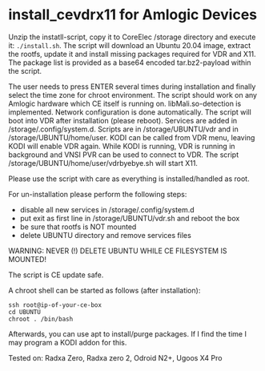 # install_cevdrx11 for Amlogic Devices

Unzip the instatll-script, copy it to CoreElec /storage directory and execute it: `./install.sh`. The script will download an Ubuntu 20.04 image, extract the rootfs, update it and install missing packages required for VDR and X11. The package list is provided as a base64 encoded tar.bz2-payload within the script.

The user needs to press ENTER several times during installation and finally select the time zone for chroot environment. The script should work on any Amlogic hardware which CE itself is running on. libMali.so-detection is implemented. Network configuration is done automatically. The script will boot into VDR after installation (please reboot). Services are added in /storage/.config/system.d. Scripts are in /storage/UBUNTU/vdr and in /storage/UBUNTU/home/user. KODI can be called from VDR menu, leaving KODI will enable VDR again. While KODI is running, VDR is running in background and VNSI PVR can be used to connect to VDR. The script /storage/UBUNTU/home/user/vdrbyebye.sh will start X11.

Please use the script with care as everything is installed/handled as root.

For un-installation please perform the following steps:

- disable all new services in /storage/.config/system.d
- put exit as first line in /storage/UBUNTU/vdr.sh and reboot the box
- be sure that rootfs is NOT mounted
- delete UBUNTU directory and remove services files

WARNING: NEVER (!) DELETE UBUNTU WHILE CE FILESYSTEM IS MOUNTED!

The script is CE update safe.

A chroot shell can be started as follows (after installation):
```
ssh root@ip-of-your-ce-box
cd UBUNTU
chroot . /bin/bash
```
Afterwards, you can use apt to install/purge packages. If I find the time I may program a KODI addon for this.

Tested on: Radxa Zero, Radxa zero 2, Odroid N2+, Ugoos X4 Pro
